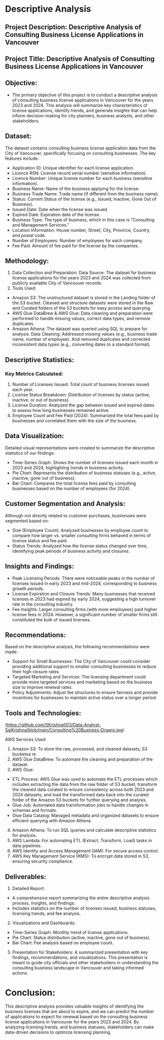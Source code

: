 # Descriptive Analysis 
## Project Description: Descriptive Analysis of Consulting Business License Applications in Vancouver

## Project Title: Descriptive Analysis of Consulting Business License Applications in Vancouver
## Objective:
- The primary objective of this project is to conduct a descriptive analysis of consulting business license applications in Vancouver for the years 2023 and 2024. This analysis will summarize key characteristics of license applications, identify trends, and generate insights that can help inform decision-making for city planners, business analysts, and other stakeholders.
## Dataset:
The dataset contains consulting business license application data from the City of Vancouver, specifically focusing on consulting businesses. The key features include:
- Application ID: Unique identifier for each license application.
- Licence RSN: License record serial number (sensitive information).
- Licence Number: Unique license number for each business (sensitive information).
- Business Name: Name of the business applying for the license.
- Business Trade Name: Trade name (if different from the business name).
- Status: Current Status of the license (e.g., Issued, Inactive, Gone Out of Business).
- Issued Date: Date when the license was issued.
- Expired Date: Expiration date of the license.
- Business Type: The type of business, which in this case is "Consulting and Management Services."
- Location Information: House number, Street, City, Province, Country, and postal code.
- Number of Employees: Number of employees for each company.
- Fee Paid: Amount of fee paid for the license by the companies.
## Methodology:
1.	Data Collection and Preparation:
Data Source: The dataset for business license applications for the years 2023 and 2024 was collected from publicly available City of Vancouver records.
2.	Tools Used: 
 - Amazon S3: The unstructured dataset is stored in the Landing folder of the S3 bucket. Cleaned and structure datasets were stored in the Raw and Curated folders of the S3 buckets for easy access and querying.
- AWS Glue DataBrew & AWS Glue: Data cleaning and preparation were performed to handle missing values, correct data types, and remove duplicates.
- Amazon Athena: The dataset was queried using SQL to prepare for analysis.
Data Cleaning:  Addressed missing values (e.g., business trade name, number of employee). And removed duplicates and corrected inconsistent data types (e.g., converting dates to a standard format).
## Descriptive Statistics:
### Key Metrics Calculated:
1.	Number of Licenses Issued: Total count of business licenses issued each year.
2.	License Status Breakdown: Distribution of licenses by status (active, inactive, or out of business).
3.	License Duration: Analyzed the gap between issued and expired dates to assess how long businesses remained active.
4.	Employee Count and Fee Paid (2024): Summarized the total fees paid by businesses and correlated them with the size of the business.
## Data Visualization:
Detailed visual representations were created to summarize the descriptive statistics of our findings:
- Time-Series Graph: Shows the number of licenses issued each month in 2023 and 2024, highlighting trends in business activity.
- Pie Chart: Represents the distribution of business statuses (e.g., active, inactive, gone out of business).
- Bar Chart: Compares the total license fees paid by consulting businesses based on the number of employees (for 2024).
## Customer Segmentation and Analysis:
Although not directly related to customer purchases, businesses were segmented based on:
- Size (Employee Count): Analyzed businesses by employee count to compare how larger vs. smaller consulting firms behaved in terms of license status and fee paid.
- Status Trends: Analyzed how the license status changed over time, identifying peak periods of business activity and closures.
## Insights and Findings:
- Peak Licensing Periods: There were noticeable peaks in the number of licenses issued in early 2023 and mid-2024, corresponding to business growth periods.
- License Expiration and Closure Trends: Many businesses that received licenses in 2023 had expired by early 2024, suggesting a high turnover rate in the consulting industry.
- Fee Insights: Larger consulting firms (with more employees) paid higher license fees in 2024. However, a significant number of smaller firms still constituted the bulk of issued licenses.
## Recommendations:
Based on the descriptive analysis, the following recommendations were made:
- Support for Small Businesses: The City of Vancouver could consider providing additional support to smaller consulting businesses to reduce their high closure rates.
- Targeted Marketing and Services: The licensing department could provide more targeted services and marketing based on the business size to improve renewal rates.
- Policy Adjustments: Adjust fee structures to ensure fairness and provide incentives for businesses to maintain active status over a longer period.
## Tools and Technologies:
 (https://github.com/SKrishna003/Data-Analyst-SaiKrishna/blob/main/Consulting%20Business-Drawio.jpg)
 
AWS Services Used:
1.	Amazon S3: To store the raw, processed, and cleaned datasets, S3 bucketsa re 
2.	AWS Glue DataBrew: To automate the cleaning and preparation of the dataset.
3.	AWS Glue:
- ETL Process: AWS Glue was used to automate the ETL processes which includes extracting the data from the raw folder of S3 bucket, transform the cleaned data curated to ensure consistency across both 2023 and 2024 datasets, and load the transformed data back into the curated folder of the Amazon S3 buckets for further querying and analysis.
- Glue Job: Automated data transformation jobs to handle changes in schemas and formats.
- Glue Data Catalog: Managed metadata and organized datasets to ensure efficient querying with Amazon Athena.
4.	Amazon Athena: To run SQL queries and calculate descriptive statistics for analysis.
5.	AWS Lambda: For automating ETL (Extract, Transform, Load) tasks in data pipelines.
6.	AWS Identity and Access Management (IAM): For secure access control.
7.	AWS Key Management Service (KMS): To encrypt data stored in S3, ensuring security compliance.
## Deliverables:
1. Detailed Report:
 - A comprehensive report summarizing the entire descriptive analysis process, insights, and findings.
 - Includes statistics on the number of licenses issued, business statuses, licensing trends, and fee analysis.
   
2. Visualizations and Dashboards:
- Time-Series Graph: Monthly trend of license applications.
- Pie Chart: Status distribution (active, inactive, gone out of business).
- Bar Chart: Fee analysis based on employee count.
3. Presentation for Stakeholders:
  A summarized presentation with key findings, recommendations, and visualizations. This presentation is meant to guide city officials and other stakeholders in understanding the consulting business landscape in Vancouver and taking informed actions.
# Conclusion:
This descriptive analysis provides valuable insights of identifying the business licenses that are about to expire, and we can predict the number of applications to expect for renewal based on the consulting business license applications in Vancouver for the years 2023 and 2024. By analyzing licensing trends, and business statuses, stakeholders can make data-driven decisions to optimize licensing planning.
